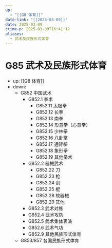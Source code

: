 ```yaml
---
up:
  - "[[G8 体育]]"
date-link: "[[2025-03-09]]"
date: 2025-03-09
ctime-p: 2025-03-09T16:41:12
aliases:
  - 武术及民族形式体育
---
```


# G85 武术及民族形式体育

- up: [[G8 体育]]
- down:	
	- G852 中国武术
		- G852.1 拳术
			- G852.11 太极拳
			- G852.12 长拳
			- G852.13 南拳
			- G852.14 形意拳（心意拳）
			- G852.15 少林拳
			- G852.16 八卦掌
			- G852.17 通背拳
			- G852.18 象形拳
			- G852.19 其他拳术
		- G852.2 器械武术
			- G852.22 刀
			- G852.23 枪
			- G852.24 剑
			- G852.25 棍
			- G852.28 软器械
			- G852.29 其他
		- G852.3 武术对练
		- G852.4 武术攻防
		- G852.5 武术集体表演
		- G852.6 武术气功
		- G852.9 其他民族形式体育
	- G853/857 各国民族形式体育
	
